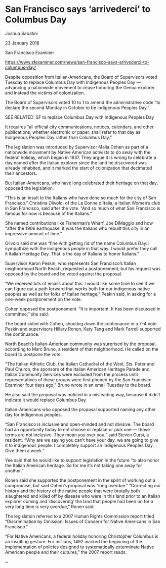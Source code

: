 San Francisco says ‘arrivederci’ to Columbus Day
================================================

Joshua Sabatini

23 January 2018
  
San Francisco Examiner

https://www.sfexaminer.com/news/san-francisco-says-arrivederci-to-columbus-day/
    
Despite opposition from Italian-Americans, the Board of Supervisors
voted Tuesday to replace Columbus Day with Indigenous Peoples Day —
advancing a nationwide movement to cease honoring the Genoa explorer
and instead the victims of colonization.

The Board of Supervisors voted 10 to 1 to amend the administrative
code “to declare the second Monday in October to be Indigenous Peoples
Day.”

SEE RELATED: SF to replace Columbus Day with Indigenous Peoples Day

It requires “all official city communications, notices, calendars, and
other publications, whether electronic or paper, shall refer to that
day as Indigenous Peoples Day rather than Columbus Day.”

The legislation was introduced by Supervisor Malia Cohen as part of a
nationwide movement by Native American activists to do away with the
federal holiday, which began in 1937. They argue it is wrong to
celebrate a day named after the Italian explorer since the land he
discovered was already inhabited, and it marked the start of
colonization that decimated their ancestors.

But Italian-Americans, who have long celebrated their heritage on that
day, opposed the legislation.

“This is an insult to the Italians who have done so much for the city
of San Francisco,” Christina Olivolo, of the Le Donne d’Italia, a
Italian Women’s club in San Francisco, said after the vote. “And so
much of what San Francisco is famous for now is because of the
Italians.”

She named contributions like Fisherman’s Wharf, Joe DiMaggio and how
“after the 1906 earthquake, it was the Italians who rebuilt this city
in an impressive amount of time.”

Olivolo said she was “fine with getting rid of the name Columbus
Day. I sympathize with the indigenous people in that way. I would
prefer they call it Italian Heritage Day. That is the day of Italians
to honor Italians.”

Supervisor Aaron Peskin, who represents San Francisco’s Italian
neighborhood North Beach, requested a postponement, but his request
was opposed by the board and he voted against the proposal.

“We received lots of emails about this. I would like some time to see
if we can figure out a path forward that works both for our indigenous
native peoples as well as for folks of Italian heritage,” Peskin said,
in asking for a one-week postponement on the vote.

Cohen opposed the postponement. “It is important. It has been
discussed in committee,” she said.

The board sided with Cohen, shooting down the continuance in a 7-4
vote. Peskin and supervisors Hillary Ronen, Katy Tang and Mark Farrell
supported the continuance.

North Beach’s Italian-American community was surprised by the
proposal, according to Marc Bruno, a resident of that neighborhood. He
called on the board to postpone the vote.

“The Italian Athletic Club, the Italian Cathedral of the West,
Sts. Peter and Paul Church, the sponsors of the Italian American
Heritage Parade and Italian Community Services were excluded from the
process until representatives of these groups were first phoned by the
San Francisco Examiner four days ago,” Bruno wrote in an email Tuesday
to the board.

He also said the proposal was noticed in a misleading way, because it
didn’t indicate it would replace Columbus Day.

Italian-Americans who opposed the proposal supported naming any other
day for indigenous peoples.

“San Francisco is inclusive and open-minded and not divisive. The
board had an opportunity today to not choose or replace or pick one —
those terms are not inclusive. They mean you over you,” said Steven
Cursi, a resident. “Why are we saying you can’t have your day, we are
going to give it to indigenous people. I completely support an
Indigenous Peoples Day. Give them a week.”

Yee said that he would like to support legislation in the future “to
also honor the Italian American heritage. So for me it’s not taking
one away for another.”

Ronen said she supported the postponement in the spirit of working out
a compromise, but said Cohen’s proposal was “long overdue.”
“Correcting our history and the history of the native people that were
brutally both slaughtered and killed off by disease who were in this
land prior to an Italian explorer coming and ‘discovering’ the land
that people had been on for a very long time is very overdue,” Ronen
said.

The legislation referred to a 2007 Human Rights Commission report
titled “Discrimination by Omission: Issues of Concern for Native
Americans in San Francisco.”

“For Native Americans, a federal holiday honoring Christopher Columbus
is an insulting gesture. For millions, 1492 marked the beginning of
the implementation of policies designed to systematically exterminate
Native American people and their cultures,” the 2007 report reads.

~
